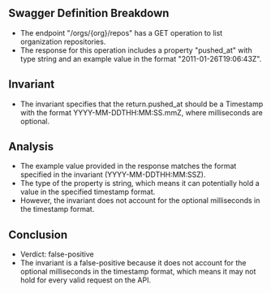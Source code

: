 ## Swagger Definition Breakdown
- The endpoint "/orgs/{org}/repos" has a GET operation to list organization repositories.
- The response for this operation includes a property "pushed_at" with type string and an example value in the format "2011-01-26T19:06:43Z".

## Invariant
- The invariant specifies that the return.pushed_at should be a Timestamp with the format YYYY-MM-DDTHH:MM:SS.mmZ, where milliseconds are optional.

## Analysis
- The example value provided in the response matches the format specified in the invariant (YYYY-MM-DDTHH:MM:SSZ).
- The type of the property is string, which means it can potentially hold a value in the specified timestamp format.
- However, the invariant does not account for the optional milliseconds in the timestamp format.

## Conclusion
- Verdict: false-positive
- The invariant is a false-positive because it does not account for the optional milliseconds in the timestamp format, which means it may not hold for every valid request on the API.
